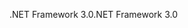 <span data-ttu-id="174c7-101">.NET Framework 3.0</span><span class="sxs-lookup"><span data-stu-id="174c7-101">.NET Framework 3.0</span></span>